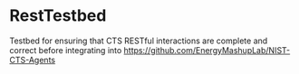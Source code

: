 # RestTestbed
Testbed for ensuring that CTS RESTful interactions are complete and correct before integrating into https://github.com/EnergyMashupLab/NIST-CTS-Agents
